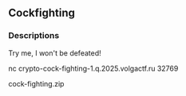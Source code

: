 ## Сockfighting

### Descriptions
Try me, I won't be defeated!

nc crypto-cock-fighting-1.q.2025.volgactf.ru 32769

cock-fighting.zip